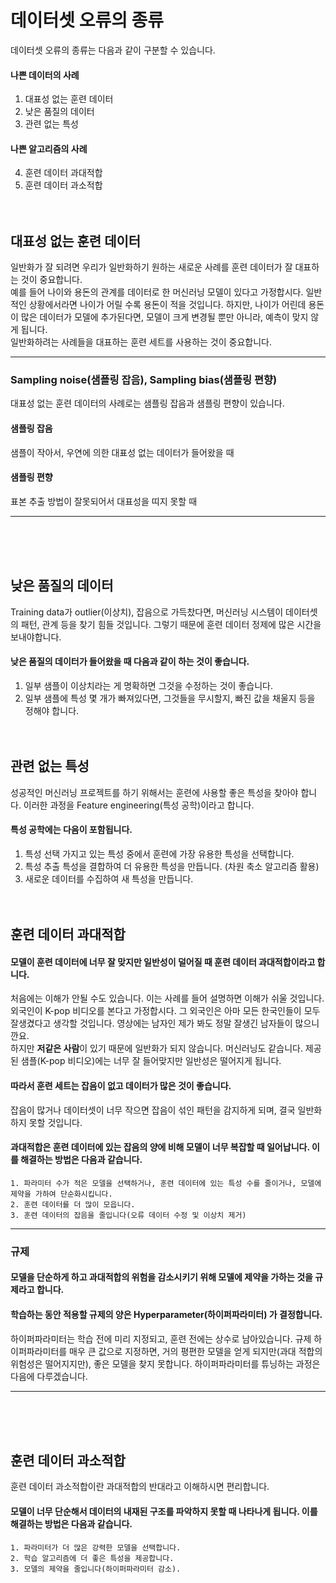 # 데이터셋 오류의 종류

데이터셋 오류의 종류는 다음과 같이 구분할 수 있습니다.

#### 나쁜 데이터의 사례
1. 대표성 없는 훈련 데이터
2. 낮은 품질의 데이터
3. 관련 없는 특성

#### 나쁜 알고리즘의 사례
4. 훈련 데이터 과대적합
5. 훈련 데이터 과소적합
<br/><br/><br/>

## 대표성 없는 훈련 데이터
일반화가 잘 되려면 우리가 일반화하기 원하는 새로운 사례를 훈련 데이터가 잘 대표하는 것이 중요합니다.
<br/>
예를 들어 나이와 용돈의 관계를 데이터로 한 머신러닝 모델이 있다고 가정합시다. 일반적인 상황에서라면 나이가 어릴 수록 용돈이 적을 것입니다. 하지만, 나이가 어린데 용돈이 많은 데이터가 모델에 추가된다면, 모델이 크게 변경될 뿐만 아니라, 예측이 맞지 않게 됩니다.
<br/>
일반화하려는 사례들을 대표하는 훈련 세트를 사용하는 것이 중요합니다.
<hr/>

### Sampling noise(샘플링 잡음), Sampling bias(샘플링 편향)
대표성 없는 훈련 데이터의 사례로는 샘플링 잡음과 샘플링 편향이 있습니다.
#### 샘플링 잡음
샘플이 작아서, 우연에 의한 대표성 없는 데이터가 들어왔을 때
#### 샘플링 편향
표본 추출 방법이 잘못되어서 대표성을 띠지 못할 때
<hr/>
<br/><br/><br/>

## 낮은 품질의 데이터
Training data가 outlier(이상치), 잡음으로 가득찼다면, 머신러닝 시스템이 데이터셋의 패턴, 관계 등을 찾기 힘들 것입니다. 그렇기 때문에 훈련 데이터 정제에 많은 시간을 보내야합니다.
<br/>

#### 낮은 품질의 데이터가 들어왔을 때 다음과 같이 하는 것이 좋습니다.
1. 일부 샘플이 이상치라는 게 명확하면 그것을 수정하는 것이 좋습니다.
2. 일부 샘플에 특성 몇 개가 빠져있다면, 그것들을 무시할지, 빠진 값을 채울지 등을 정해야 합니다. 
<br/><br/><br/>

##  관련 없는 특성
성공적인 머신러닝 프로젝트를 하기 위해서는 훈련에 사용할 좋은 특성을 찾아야 합니다. 이러한 과정을 Feature engineering(특성 공학)이라고 합니다.
#### 특성 공학에는 다음이 포함됩니다.
1. 특성 선택
    가지고 있는 특성 중에서 훈련에 가장 유용한 특성을 선택합니다.
2. 특성 추출
    특성을 결합하여 더 유용한 특성을 만듭니다. (차원 축소 알고리즘 활용)
3. 새로운 데이터를 수집하여 새 특성을 만듭니다.
<br/><br/><br/>

## 훈련 데이터 과대적합
#### 모델이 훈련 데이터에 너무 잘 맞지만 일반성이 덜어질 때 훈련 데이터 과대적합이라고 합니다.
처음에는 이해가 안될 수도 있습니다. 이는 사례를 들어 설명하면 이해가 쉬울 것입니다.<br/>
외국인이 K-pop 비디오를 본다고 가정합시다. 그 외국인은 아마 모든 한국인들이 모두 잘생겼다고 생각할 것입니다. 영상에는 남자인 제가 봐도 정말 잘생긴 남자들이 많으니깐요.<br/>
하지만 **저같은 사람**이 있기 때문에 일반화가 되지 않습니다. 머신러닝도 같습니다. 제공된 샘플(K-pop 비디오)에는 너무 잘 들어맞지만 일반성은 떨어지게 됩니다.
#### 따라서 훈련 세트는 잡음이 없고 데이터가 많은 것이 좋습니다.
잡음이 많거나 데이터셋이 너무 작으면 잡음이 섞인 패턴을 감지하게 되며, 결국 일반화하지 못할 것입니다.
#### 과대적합은 훈련 데이터에 있는 잡음의 양에 비해 모델이 너무 복잡할 때 일어납니다. 이를 해결하는 방법은 다음과 같습니다.
    1. 파라미터 수가 적은 모델을 선택하거나, 훈련 데이터에 있는 특성 수를 줄이거나, 모델에 제약을 가하여 단순화시킵니다.
    2. 훈련 데이터를 더 많이 모읍니다.
    3. 훈련 데이터의 잡음을 줄입니다(오류 데이터 수정 및 이상치 제거)
<hr/>

### 규제
#### 모델을 단순하게 하고 과대적합의 위험을 감소시키기 위해 모델에 제약을 가하는 것을 **규제**라고 합니다.
#### 학습하는 동안 적용할 규제의 양은 **Hyperparameter(하이퍼파라미터)** 가 결정합니다.
하이퍼파라미터는 학습 전에 미리 지정되고, 훈련 전에는 상수로 남아있습니다. 규제 하이퍼파라미터를 매우 큰 값으로 지정하면, 거의 평편한 모델을 얻게 되지만(과대 적합의 위험성은 떨어지지만), 좋은 모델을 찾지 못합니다. 
하이퍼파라미터를 튜닝하는 과정은 다음에 다루겠습니다.
<hr/>
<br/><br/><br/>

## 훈련 데이터 과소적합
훈련 데이터 과소적합이란 과대적합의 반대라고 이해하시면 편리합니다.
#### 모델이 너무 단순해서 데이터의 내재된 구조를 파악하지 못할 때 나타나게 됩니다. 이를 해결하는 방법은 다음과 같습니다.
    1. 파라미터가 더 많은 강력한 모델을 선택합니다.
    2. 학습 알고리즘에 더 좋은 특성을 제공합니다.
    3. 모델의 제약을 줄입니다(하이퍼파라미터 감소).
